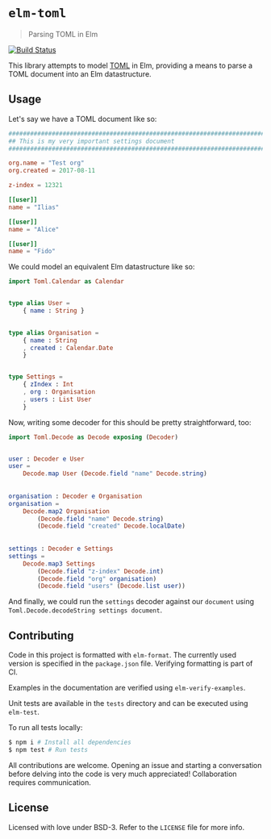 # `elm-toml`
> Parsing TOML in Elm

[![Build Status](https://travis-ci.org/zwilias/elm-toml.svg?branch=master)](https://travis-ci.org/zwilias/elm-toml)

This library attempts to model [TOML](https://github.com/toml-lang/toml) in Elm,
providing a means to parse a TOML document into an Elm datastructure.

## Usage

Let's say we have a TOML document like so:

```toml
################################################################################
## This is my very important settings document                                ##
################################################################################

org.name = "Test org"
org.created = 2017-08-11

z-index = 12321

[[user]]
name = "Ilias"

[[user]]
name = "Alice"

[[user]]
name = "Fido"
```

We could model an equivalent Elm datastructure like so:

```elm
import Toml.Calendar as Calendar


type alias User =
    { name : String }
    

type alias Organisation =
    { name : String
    , created : Calendar.Date
    }


type Settings =
    { zIndex : Int
    , org : Organisation
    , users : List User
    }
```

Now, writing some decoder for this should be pretty straightforward, too:

```elm
import Toml.Decode as Decode exposing (Decoder)


user : Decoder e User
user =
    Decode.map User (Decode.field "name" Decode.string)
    
    
organisation : Decoder e Organisation
organisation =
    Decode.map2 Organisation
        (Decode.field "name" Decode.string)
        (Decode.field "created" Decode.localDate)
        
        
settings : Decoder e Settings
settings =
    Decode.map3 Settings
        (Decode.field "z-index" Decode.int)
        (Decode.field "org" organisation)
        (Decode.field "users" (Decode.list user))
```

And finally, we could run the `settings` decoder against our `document` using
`Toml.Decode.decodeString settings document`.

## Contributing

Code in this project is formatted with `elm-format`. The currently used version
is specified in the `package.json` file. Verifying formatting is part of CI.

Examples in the documentation are verified using `elm-verify-examples`.

Unit tests are available in the `tests` directory and can be executed using
`elm-test`.

To run all tests locally:

```bash
$ npm i # Install all dependencies
$ npm test # Run tests
```

All contributions are welcome. Opening an issue and starting a conversation
before delving into the code is very much appreciated! Collaboration requires
communication.

## License

Licensed with love under BSD-3. Refer to the `LICENSE` file for more info.
